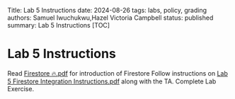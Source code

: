 Title: Lab 5 Instructions
date: 2024-08-26
tags: labs, policy, grading
authors: Samuel Iwuchukwu,Hazel Victoria Campbell
status: published
summary: Lab 5 Instructions
[TOC]

# Lab 5 Instructions

Read [Firestore 🔥.pdf]({attach}slides/Firestore.pdf) for introduction of Firestore
Follow instructions on [Lab 5 Firestore Integration Instructions.pdf]({attach}slides/Lab5FInteg.pdf) along with the TA.
Complete Lab Exercise.